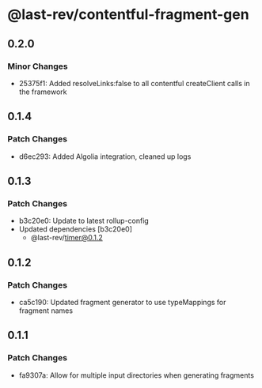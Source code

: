 # @last-rev/contentful-fragment-gen

## 0.2.0

### Minor Changes

- 25375f1: Added resolveLinks:false to all contentful createClient calls in the framework

## 0.1.4

### Patch Changes

- d6ec293: Added Algolia integration, cleaned up logs

## 0.1.3

### Patch Changes

- b3c20e0: Update to latest rollup-config
- Updated dependencies [b3c20e0]
  - @last-rev/timer@0.1.2

## 0.1.2

### Patch Changes

- ca5c190: Updated fragment generator to use typeMappings for fragment names

## 0.1.1

### Patch Changes

- fa9307a: Allow for multiple input directories when generating fragments
